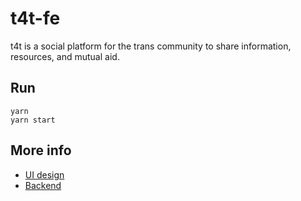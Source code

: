 # t4t-fe

t4t is a social platform for the trans community to share information, resources, and mutual aid.

## Run

```shell
yarn
yarn start
```

## More info

- [UI design](https://www.figma.com/file/IbnhoXvDn3yVOKhgao8pJL/t4t-fe?type=design&node-id=0%3A1&t=nkyqARrgTShdJrX0-1)
- [Backend](https://github.com/arenkerr/t4t-be)
